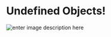 # Undefined Objects!

![enter image description here](https://github.com/undefinedobjects/undefinedobjects.github.io/blob/master/img/uo-removebg.png?raw=true)
